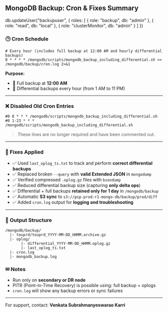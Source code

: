## MongoDB Backup: Cron & Fixes Summary

db.updateUser("backupuser", {
  roles: [
    { role: "backup", db: "admin" },
    { role: "read", db: "local" },
    { role: "clusterMonitor", db: "admin" }
  ]
})

### 🕒 Cron Schedule

```cron
# Every hour (includes full backup at 12:00 AM and hourly differential backups)
0 * * * * /mongodb/scripts/mongodb_backup_including_differential.sh >> /mongodb/backup/cron.log 2>&1
```

**Purpose:**

- 🌟 Full backup at **12:00 AM**
- 🔄 Differential backups every hour (from 1 AM to 11 PM)

---

### ❌ Disabled Old Cron Entries

```cron
#0 0 * * * /mongodb/scripts/mongodb_backup_including_differential.sh
#0 1-23 * * * /mongodb/scripts/mongodb_backup_including_differential.sh
```

> These lines are no longer required and have been commented out.

---

### 🔧 Fixes Applied

- ✅ Used `last_oplog_ts.txt` to track and perform **correct differential backups**
- ✅ Replaced broken `--query` with **valid Extended JSON** in `mongodump`
- ✅ Verified compressed `.oplog.gz` files with `bsondump`
- ✅ Reduced differential backup size (capturing **only delta ops**)
- ✅ Differential + full backups **retained only for 1 day** in `/mongodb/backup`
- ✅ Automatic **S3 sync** to `s3://psp-prod-r1-mongo-db/backup/prod/diff`
- ✅ Added `cron.log` output for **logging and troubleshooting**

---

### 💾 Output Structure

```
/mongodb/backup/
  |- touprd/touprd_YYYY-MM-DD_HHMM.archive.gz
  |- oplog/
       |- differential_YYYY-MM-DD_HHMM.oplog.gz
       |- last_oplog_ts.txt
  |- cron.log
  |- mongodb_backup.log
```

### ✉ Notes

- Run only on **secondary or DR node**
- PITR (Point-in-Time Recovery) is possible using: full backup + oplogs
- `cron.log` will show any backup errors or sync failures

---

For support, contact: **Venkata Subrahmanyeswarao Karri**

